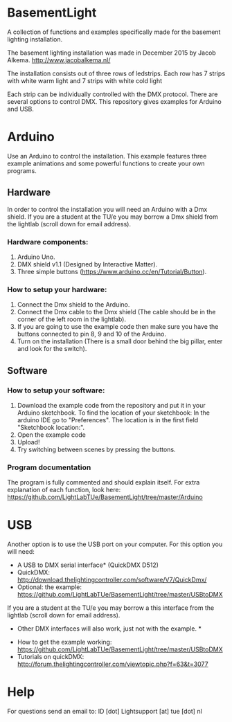 # BasementLight
A collection of functions and examples specifically made for the basement lighting installation.

The basement lighting installation was made in December 2015 by Jacob Alkema. 
http://www.jacobalkema.nl/

The installation consists out of three rows of ledstrips. Each row has 7 strips with white warm light and 7 strips with white cold light

Each strip can be individually controlled with the DMX protocol. There are several options to control DMX. This repository gives examples for Arduino and USB.

# Arduino
Use an Arduino to control the installation. This example features three example animations and some powerful functions to create your own programs.

## Hardware
In order to control the installation you will need an Arduino with a Dmx shield. If you are a student at the TU/e you may borrow a Dmx shield from the lightlab (scroll down for email address).

### Hardware components:
1. Arduino Uno.
2. DMX shield v1.1 (Designed by Interactive Matter).
3. Three simple buttons (https://www.arduino.cc/en/Tutorial/Button).

### How to setup your hardware:
1. Connect the Dmx shield to the Arduino.
2. Connect the Dmx cable to the Dmx shield (The cable should be in the corner of the left room in the lightlab).
3. If you are going to use the example code then make sure you have the buttons connected to pin 8, 9 and 10 of the Arduino.
4. Turn on the installation (There is a small door behind the big pillar, enter and look for the switch).

## Software

### How to setup your software:
1. Download the example code from the repository and put it in your Arduino sketchbook. To find the location of your sketchbook: In the arduino IDE go to "Preferences". The location is in the first field "Sketchbook location:".
2. Open the example code
3. Upload!
4. Try switching between scenes by pressing the buttons. 

### Program documentation
The program is fully commented and should explain itself. For extra explanation of each function, look here: 
https://github.com/LightLabTUe/BasementLight/tree/master/Arduino 

# USB
Another option is to use the USB port on your computer. For this option you will need:

- A USB to DMX serial interface* (QuickDMX D512)
- QuickDMX: http://download.thelightingcontroller.com/software/V7/QuickDmx/
- Optional: the example: https://github.com/LightLabTUe/BasementLight/tree/master/USBtoDMX

If you are a student at the TU/e you may borrow a this interface from the lightlab (scroll down for email address). 

* Other DMX interfaces will also work, just not with the example. *

- How to get the example working: https://github.com/LightLabTUe/BasementLight/tree/master/USBtoDMX
- Tutorials on quickDMX: http://forum.thelightingcontroller.com/viewtopic.php?f=63&t=3077

# Help

For questions send an email to: ID [dot] Lightsupport [at] tue [dot] nl